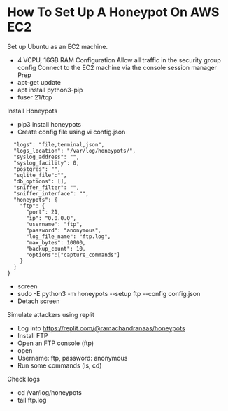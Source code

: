 # How To Set Up A Honeypot On AWS EC2 

Set up Ubuntu as an EC2 machine. 
* 4 VCPU, 16GB RAM Configuration
Allow all traffic in the security group config
Connect to the EC2 machine via the console session manager
Prep
* apt-get update
* apt install python3-pip
* fuser 21/tcp


Install Honeypots 
* pip3 install honeypots
* Create config file using vi config.json


```{
  "logs": "file,terminal,json",
  "logs_location": "/var/log/honeypots/",
  "syslog_address": "",
  "syslog_facility": 0,
  "postgres": "",
  "sqlite_file":"",
  "db_options": [],
  "sniffer_filter": "",
  "sniffer_interface": "",
  "honeypots": {
    "ftp": {
      "port": 21,
      "ip": "0.0.0.0",
      "username": "ftp",
      "password": "anonymous",
      "log_file_name": "ftp.log",
      "max_bytes": 10000,
      "backup_count": 10,
      "options":["capture_commands"]
    }
  }
}
```

* screen
* sudo -E python3 -m honeypots --setup ftp --config config.json
* Detach screen




Simulate attackers using replit
* Log into https://replit.com/@ramachandranaas/honeypots
* Install FTP
* Open an FTP console (ftp)
* open
* Username: ftp, password: anonymous
* Run some commands (ls, cd)




Check logs 
* cd /var/log/honeypots
* tail ftp.log
